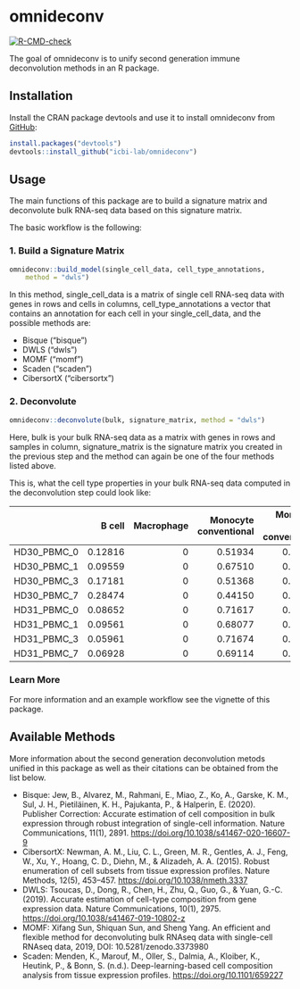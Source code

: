 
<!-- README.md is generated from README.Rmd. Please edit that file -->

# omnideconv

<!-- badges: start -->

[![R-CMD-check](https://github.com/icbi-lab/omnideconv/workflows/R-CMD-check/badge.svg)](https://github.com/icbi-lab/omnideconv/actions)
<!-- badges: end -->

The goal of omnideconv is to unify second generation immune
deconvolution methods in an R package.

## Installation

Install the CRAN package devtools and use it to install omnideconv from
[GitHub](https://github.com/):

``` r
install.packages("devtools")
devtools::install_github("icbi-lab/omnideconv")
```

## Usage

The main functions of this package are to build a signature matrix and
deconvolute bulk RNA-seq data based on this signature matrix.

The basic workflow is the following:

### 1. Build a Signature Matrix

``` r
omnideconv::build_model(single_cell_data, cell_type_annotations, 
    method = "dwls")
```

In this method, single\_cell\_data is a matrix of single cell RNA-seq
data with genes in rows and cells in columns, cell\_type\_annotations a
vector that contains an annotation for each cell in your
single\_cell\_data, and the possible methods are:

-   Bisque (“bisque”)
-   DWLS (“dwls”)
-   MOMF (“momf”)
-   Scaden (“scaden”)
-   CibersortX (“cibersortx”)

### 2. Deconvolute

``` r
omnideconv::deconvolute(bulk, signature_matrix, method = "dwls")
```

Here, bulk is your bulk RNA-seq data as a matrix with genes in rows and
samples in column, signature\_matrix is the signature matrix you created
in the previous step and the method can again be one of the four methods
listed above.

This is, what the cell type properties in your bulk RNA-seq data
computed in the deconvolution step could look like:

|               |  B cell | Macrophage | Monocyte conventional | Monocyte non-conventional | NK cell | T cell CD4 | T cell CD8 | T cell dividing | T cell regulatory |
|:--------------|--------:|-----------:|----------------------:|--------------------------:|--------:|-----------:|-----------:|----------------:|------------------:|
| HD30\_PBMC\_0 | 0.12816 |          0 |               0.51934 |                   0.13378 | 0.18987 |    0.00000 |    0.00561 |               0 |           0.02325 |
| HD30\_PBMC\_1 | 0.09559 |          0 |               0.67510 |                   0.00696 | 0.19640 |    0.00000 |    0.00000 |               0 |           0.02595 |
| HD30\_PBMC\_3 | 0.17181 |          0 |               0.51368 |                   0.05744 | 0.16574 |    0.07258 |    0.00000 |               0 |           0.01876 |
| HD30\_PBMC\_7 | 0.28474 |          0 |               0.44150 |                   0.03053 | 0.17612 |    0.05122 |    0.00000 |               0 |           0.01590 |
| HD31\_PBMC\_0 | 0.08652 |          0 |               0.71617 |                   0.00000 | 0.05495 |    0.10743 |    0.02555 |               0 |           0.00937 |
| HD31\_PBMC\_1 | 0.09561 |          0 |               0.68077 |                   0.00000 | 0.04447 |    0.14894 |    0.02204 |               0 |           0.00818 |
| HD31\_PBMC\_3 | 0.05961 |          0 |               0.71674 |                   0.00000 | 0.05728 |    0.12130 |    0.02990 |               0 |           0.01516 |
| HD31\_PBMC\_7 | 0.06928 |          0 |               0.69114 |                   0.00000 | 0.07708 |    0.08902 |    0.04345 |               0 |           0.03003 |

### Learn More

For more information and an example workflow see the vignette of this
package.

## Available Methods

More information about the second generation deconvolution metods
unified in this package as well as their citations can be obtained from
the list below.

-   Bisque: Jew, B., Alvarez, M., Rahmani, E., Miao, Z., Ko, A.,
    Garske, K. M., Sul, J. H., Pietiläinen, K. H., Pajukanta, P., &
    Halperin, E. (2020). Publisher Correction: Accurate estimation of
    cell composition in bulk expression through robust integration of
    single-cell information. Nature Communications, 11(1), 2891.
    <https://doi.org/10.1038/s41467-020-16607-9>
-   CibersortX: Newman, A. M., Liu, C. L., Green, M. R., Gentles, A. J.,
    Feng, W., Xu, Y., Hoang, C. D., Diehn, M., & Alizadeh, A. A. (2015).
    Robust enumeration of cell subsets from tissue expression profiles.
    Nature Methods, 12(5), 453–457. <https://doi.org/10.1038/nmeth.3337>
-   DWLS: Tsoucas, D., Dong, R., Chen, H., Zhu, Q., Guo, G., & Yuan,
    G.-C. (2019). Accurate estimation of cell-type composition from gene
    expression data. Nature Communications, 10(1), 2975.
    <https://doi.org/10.1038/s41467-019-10802-z>
-   MOMF: Xifang Sun, Shiquan Sun, and Sheng Yang. An efficient and
    flexible method for deconvoluting bulk RNAseq data with single-cell
    RNAseq data, 2019, DOI: 10.5281/zenodo.3373980
-   Scaden: Menden, K., Marouf, M., Oller, S., Dalmia, A., Kloiber, K.,
    Heutink, P., & Bonn, S. (n.d.). Deep-learning-based cell composition
    analysis from tissue expression profiles.
    <https://doi.org/10.1101/659227>
